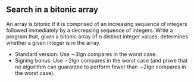 ## Search in a bitonic array

An array is bitonic if it is comprised of an increasing sequence of integers followed immediately by a decreasing sequence of integers. Write a program that, given a bitonic array of n distinct integer values, determines whether a given integer is in the array.

* Standard version: Use ∼3lgn compares in the worst case.
* Signing bonus: Use ∼2lgn compares in the worst case (and prove that no algorithm can guarantee to perform fewer than ∼2lgn compares in the worst case).